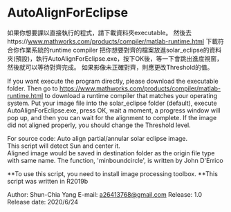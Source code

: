 
#             AutoAlignForEclipse

如果你想要課以直接執行的程式，請下載資料夾executable。
然後去https://www.mathworks.com/products/compiler/matlab-runtime.html 下載符合你作業系統的runtime compiler
把你想要對齊的檔案放進solar_eclipse的資料夾(預設)，執行AutoAlignForEclipse.exe，按下OK後，等一下會跳出進度視窗，然後就可以等待對齊完成。
如果影像未正確對齊，則應更改Threshold的值。

If you want execute the program directly, please download the executable folder.
Then go to https://www.mathworks.com/products/compiler/matlab-runtime.html to download a runtime compiler that matches your operating system.
Put your image file into the solar_eclipse folder (default), execute AutoAlignForEclipse.exe, press OK, wait a moment, a progress window will pop up, and then you can wait for the alignment to complete.
If the image did not aligned properly, you should change the Threshold level.

For source code:
Auto align partial/annular solar eclipse image.  
This script will detect Sun and center it.  
Aligned image would be saved in destination folder as the origin file type with same name.
The function, 'minboundcircle', is written by John D'Errico

 **To use this script, you need to install image processing toolbox.
 **This script was written in R2019b

 Author: Shun-Chia Yang
 E-mail: a26413768@gmail.com
 Release: 1.0
 Release date: 2020/6/24
